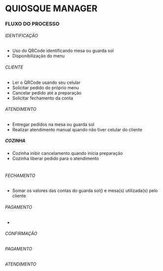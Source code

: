 # QUIOSQUE MANAGER



### FLUXO DO PROCESSO

 ###### IDENTIFICAÇÃO

 - Uso do QRCode identificando mesa ou guarda sol
 - Disponibilização do menu

###### CLIENTE

 - Ler o QRCode usando seu celular
 - Solicitar pedido do próprio menu
 - Cancelar pedido até a preparação
 - Solicitar fechamento da conta
 
###### ATENDIMENTO 

 - Entregar pedidos na mesa ou guarda sol
 - Realizar atendimento manual quando não tiver celular do cliente
 
 ##### COZINHA
 
 - Cozinha inibir cancelamento quando inicia preparação
 - Cozinha liberar pedido para o atendimento
#
###### FECHAMENTO

 - Somar os valores das contas do guarda sol() e mesa(s) utilizada(s) pelo cliente
###### PAGAMENTO

 - 
###### CONFIRMAÇÃO

###### PAGAMENTO

###### ATENDIMENTO

